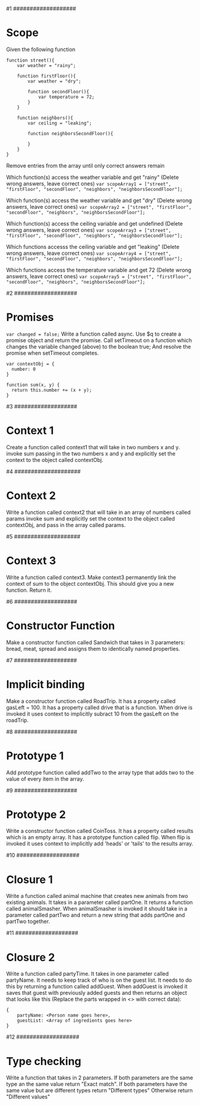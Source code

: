  #1  ###################
 # Scope
 Given the following function
 ```
 function street(){
     var weather = "rainy";

     function firstFloor(){
         var weather = "dry";

         function secondFloor(){
             var temperature = 72;
         }
     }

     function neighbors(){
         var ceiling = "leaking";

         function neighborsSecondFloor(){

         }
     }
 }
 ```

 Remove entries from the array until only correct answers remain

 Which function(s) access the weather variable and get "rainy" (Delete wrong answers, leave correct ones)
`var scopeArray1 = ["street", "firstFloor", "secondFloor", "neighbors", "neighborsSecondFloor"];`

 Which function(s) access the weather variable and get "dry" (Delete wrong answers, leave correct ones)
`var scopeArray2 = ["street", "firstFloor", "secondFloor", "neighbors", "neighborsSecondFloor"];`

 Which function(s) access the ceiling variable and get undefined (Delete wrong answers, leave correct ones)
`var scopeArray3 = ["street", "firstFloor", "secondFloor", "neighbors", "neighborsSecondFloor"];`

 Which functions accesss the ceiling variable and get "leaking" (Delete wrong answers, leave correct ones)
`var scopeArray4 = ["street", "firstFloor", "secondFloor", "neighbors", "neighborsSecondFloor"];`

 Which functions access the temperature variable and get 72 (Delete wrong answers, leave correct ones)
`var scopeArray5 = ["street", "firstFloor", "secondFloor", "neighbors", "neighborsSecondFloor"];`


 #2  ###################
 # Promises
`var changed = false;`
  Write a function called async.
  Use $q to create a promise object and return the promise.
  Call setTimeout on a function
  which changes the variable changed (above) to the boolean true;
  And resolve the promise when setTimeout completes.



```
var contextObj = {
  number: 0
}

function sum(x, y) {
  return this.number += (x + y);
}
```

 #3 ###################
 # Context 1
 Create a function called context1 that will take in two numbers x and y.
 invoke sum passing in the two numbers x and y and explicitly set the context to the object called contextObj.

 #4 ####################
 # Context 2
 Write a function called context2 that will take in an array of numbers called params
 invoke sum and explicitly set the context to the object called contextObj, and pass in the array called params.


 #5 ####################
 # Context 3
 Write a function called context3.
 Make context3 permanently link the context of sum to the object contextObj.
 This should give you a new function. Return it.



 #6  ###################
 # Constructor Function
 Make a constructor function called Sandwich that takes in 3 parameters: bread, meat, spread and assigns them to identically named properties.




 #7  ###################
 # Implicit binding
 Make a constructor function called RoadTrip.  It has a property called gasLeft = 100.  It has a property called drive that is a function.  When drive is invoked it uses context to implicitly subract 10 from the gasLeft on the roadTrip.



 #8  ###################
 # Prototype 1
 Add prototype function called addTwo to the array type that adds two to the value of every item in the array.




 #9  ###################
 # Prototype 2
 Write a constructor function called CoinToss.  It has a property called results which is an empty array.  It has a prototype function called flip.  When flip is invoked it uses context to implicitly add 'heads' or 'tails' to the results array.




 #10  ###################
 # Closure 1
 Write a function called animal machine that creates new animals from two existing animals.  It takes in a parameter called partOne.  It returns a function called animalSmasher.
 When animalSmasher is invoked it should take in a parameter called partTwo and return a new string that adds partOne and partTwo together.



 #11  ###################
 # Closure 2
 Write a function called partyTime.  It takes in one parameter called partyName.
 It needs to keep track of who is on the guest list.
 It needs to do this by returning a function called addGuest.
 When addGuest is invoked it saves that guest with previously added guests and then returns an object that looks like this (Replace the parts wrapped in <> with correct data):
 ```
 {
     partyName: <Person name goes here>,
     guestList: <Array of ingredients goes here>
 }
 ```



 #12  ###################
 # Type checking
 Write a function that takes in 2 parameters.
 If both parameters are the same type an the same value return "Exact match".
 If both parameters have the same value but are different types return "Different types"
 Otherwise return "Different values"
